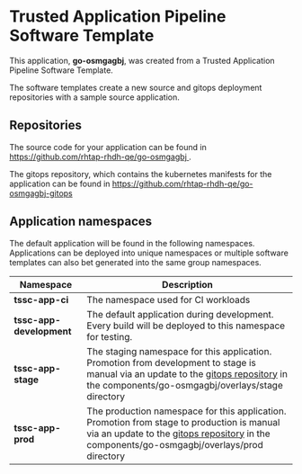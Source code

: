 # Trusted Application Pipeline Software Template

This application, **go-osmgagbj**, was created from a Trusted Application Pipeline Software Template.

The software templates create a new source and gitops deployment repositories with a sample source application. 

## Repositories

The source code for your application can be found in [https://github.com/rhtap-rhdh-qe/go-osmgagbj ](https://github.com/rhtap-rhdh-qe/go-osmgagbj ).
 
The gitops repository, which contains the kubernetes manifests for the application can be found in 
[https://github.com/rhtap-rhdh-qe/go-osmgagbj-gitops ](https://github.com/rhtap-rhdh-qe/go-osmgagbj-gitops ) 

## Application namespaces 

The default application will be found in the following namespaces. Applications can be deployed into unique namespaces or multiple software templates can also bet generated into the same group namespaces.  

|  Namespace   |  Description   |  
| -------- | -------- |
| **tssc-app-ci** | The namespace used for CI workloads |
| **tssc-app-development** | The default application during development. Every build will be deployed to this namespace for testing. |
| **tssc-app-stage** | The staging namespace for this application. Promotion from development to stage is manual via an update to the [gitops repository](https://github.com/rhtap-rhdh-qe/go-osmgagbj-gitops ) in the components/go-osmgagbj/overlays/stage directory |
| **tssc-app-prod** | The production namespace for this application. Promotion from stage to production is manual via an update to the [gitops repository](https://github.com/rhtap-rhdh-qe/go-osmgagbj-gitops ) in the components/go-osmgagbj/overlays/prod directory |